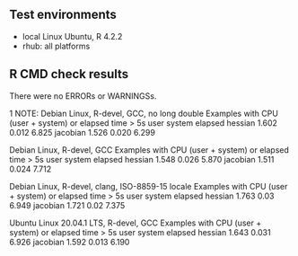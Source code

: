 ## Test environments
* local Linux Ubuntu, R 4.2.2
* rhub: all platforms

## R CMD check results
There were no ERRORs or WARNINGSs.

1 NOTE:
Debian Linux, R-devel, GCC, no long double
Examples with CPU (user + system) or elapsed time > 5s
user system elapsed
hessian  1.602  0.012   6.825
jacobian 1.526  0.020   6.299

Debian Linux, R-devel, GCC
Examples with CPU (user + system) or elapsed time > 5s
user system elapsed
hessian  1.548  0.026   5.870
jacobian 1.511  0.024   7.712

Debian Linux, R-devel, clang, ISO-8859-15 locale
Examples with CPU (user + system) or elapsed time > 5s
user system elapsed
hessian  1.763   0.03   6.949
jacobian 1.721   0.02   7.375

Ubuntu Linux 20.04.1 LTS, R-devel, GCC
Examples with CPU (user + system) or elapsed time > 5s
user system elapsed
hessian  1.643  0.031   6.926
jacobian 1.592  0.013   6.190


